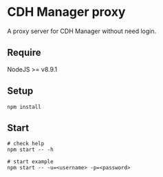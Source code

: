 # CDH Manager proxy

A proxy server for CDH Manager without need login.

## Require

NodeJS >= v8.9.1

## Setup

```shell
npm install
```

## Start

```shell
# check help
npm start -- -h

# start example
npm start -- -u=<username> -p=<password>
```
